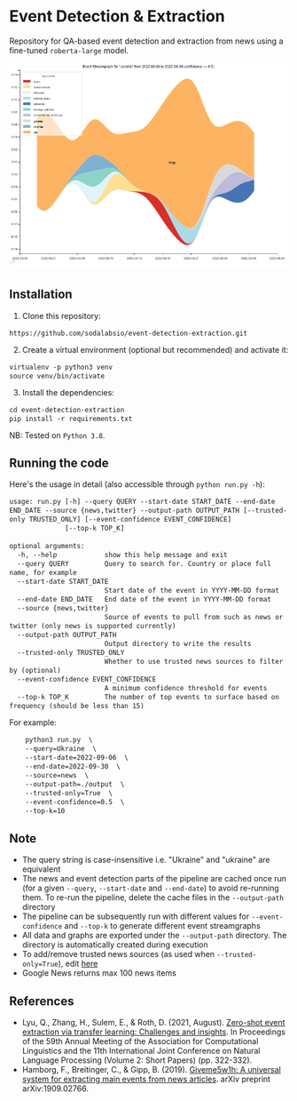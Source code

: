 # Event Detection & Extraction
Repository for QA-based event detection and extraction from news using a fine-tuned `roberta-large` model.

![Streamgraph for Iran](preview.png)

## Installation

1. Clone this repository:
```
https://github.com/sodalabsio/event-detection-extraction.git
```
2. Create a virtual environment (optional but recommended) and activate it:
```
virtualenv -p python3 venv
source venv/bin/activate
```

3. Install the dependencies:
```
cd event-detection-extraction
pip install -r requirements.txt
```

NB: Tested on `Python 3.8`.

## Running the code

Here's the usage in detail (also accessible through `python run.py -h`):
```
usage: run.py [-h] --query QUERY --start-date START_DATE --end-date END_DATE --source {news,twitter} --output-path OUTPUT_PATH [--trusted-only TRUSTED_ONLY] [--event-confidence EVENT_CONFIDENCE]
              [--top-k TOP_K]

optional arguments:
  -h, --help            show this help message and exit
  --query QUERY         Query to search for. Country or place full name, for example
  --start-date START_DATE
                        Start date of the event in YYYY-MM-DD format
  --end-date END_DATE   End date of the event in YYYY-MM-DD format
  --source {news,twitter}
                        Source of events to pull from such as news or twitter (only news is supported currently)
  --output-path OUTPUT_PATH
                        Output directory to write the results
  --trusted-only TRUSTED_ONLY
                        Whether to use trusted news sources to filter by (optional)
  --event-confidence EVENT_CONFIDENCE
                        A minimum confidence threshold for events
  --top-k TOP_K         The number of top events to surface based on frequency (should be less than 15)
```

For example:
```
    python3 run.py  \
    --query=Ukraine  \
    --start-date=2022-09-06  \
    --end-date=2022-09-30  \
    --source=news  \
    --output-path=./output  \
    --trusted-only=True  \
    --event-confidence=0.5  \
    --top-k=10
```

## Note
- The query string is case-insensitive i.e. "Ukraine" and "ukraine" are equivalent
- The news and event detection parts of the pipeline are cached once run (for a given `--query`, `--start-date` and `--end-date`) to avoid re-running them. To re-run the pipeline, delete the cache files in the `--output-path` directory
- The pipeline can be subsequently run with different values for `--event-confidence` and `--top-k` to generate different event streamgraphs
- All data and graphs are exported under the `--output-path` directory. The directory is automatically created during execution
- To add/remove trusted news sources (as used when `--trusted-only=True`), edit [here](https://github.com/sodalabsio/event-detection-extraction/blob/844b153edee15059402d2c5d1ed7c82b770bebf4/run.py#L17)
- Google News returns max 100 news items

## References
- Lyu, Q., Zhang, H., Sulem, E., & Roth, D. (2021, August). [Zero-shot event extraction via transfer learning: Challenges and insights](https://aclanthology.org/2021.acl-short.42.pdf). In Proceedings of the 59th Annual Meeting of the Association for Computational Linguistics and the 11th International Joint Conference on Natural Language Processing (Volume 2: Short Papers) (pp. 322-332).
- Hamborg, F., Breitinger, C., & Gipp, B. (2019). [Giveme5w1h: A universal system for extracting main events from news articles](https://arxiv.org/abs/1909.02766). arXiv preprint arXiv:1909.02766.
